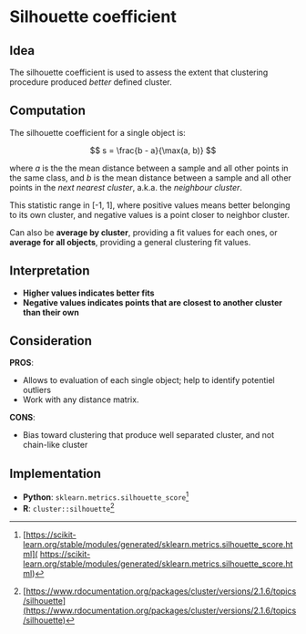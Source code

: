 # Silhouette coefficient

## Idea

The silhouette coefficient is used to assess the extent that clustering procedure produced *better* defined cluster.

## Computation

The silhouette coefficient for a single object is:

$$ s = \frac{b - a}{\max(a, b)} $$

where $a$ is the the mean distance between a sample and all other points in the same class, and $b$ is the mean distance between a sample and all other points in the *next nearest cluster*, a.k.a. the *neighbour cluster*.

This statistic range in \[-1, 1\], where positive values means better belonging to its own cluster, and negative values is a point closer to neighbor cluster.

Can also be **average by cluster**, providing a fit values for each ones, or
**average for all objects**, providing a general clustering fit values.

## Interpretation

- **Higher values indicates better fits**
- **Negative values indicates points that are closest to another
  cluster than their own**

## Consideration

**PROS**:
- Allows to evaluation of each single object; help to identify potentiel outliers
- Work with any distance matrix.

**CONS**:
- Bias toward clustering that produce well separated cluster, and not chain-like cluster

## Implementation

- **Python**: `sklearn.metrics.silhouette_score`[^ref1]
- **R**: `cluster::silhouette`[^ref2]

[^ref1]: [https://scikit-learn.org/stable/modules/generated/sklearn.metrics.silhouette_score.html]( https://scikit-learn.org/stable/modules/generated/sklearn.metrics.silhouette_score.html)
[^ref2]:
    [https://www.rdocumentation.org/packages/cluster/versions/2.1.6/topics/silhouette](https://www.rdocumentation.org/packages/cluster/versions/2.1.6/topics/silhouette)

